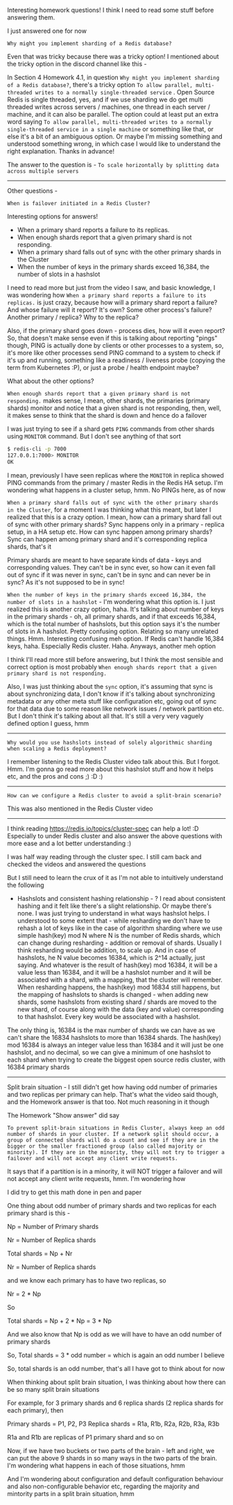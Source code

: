 Interesting homework questions! I think I need to read some stuff before answering them.

I just answered one for now

`Why might you implement sharding of a Redis database?`

Even that was tricky because there was a tricky option! I mentioned about the tricky option in the discord channel like this -

In Section 4 Homework 4.1, in question `Why might you implement sharding of a Redis database?`, there's a tricky option `To allow parallel, multi-threaded writes to a normally single-threaded service` . Open Source Redis is single threaded, yes, and if we use sharding we do get multi threaded writes across servers / machines, one thread in each server / machine, and it can also be parallel. The option could at least put an extra word saying `To allow parallel, multi-threaded writes to a normally single-threaded service in a single machine` or something like that, or else it's a bit of an ambiguous option. Or maybe I'm missing something and understood something wrong, in which case I would like to understand the right explanation. Thanks in advance!

The answer to the question is - `To scale horizontally by splitting data across multiple servers `

---

Other questions -

`When is failover initiated in a Redis Cluster?`

Interesting options for answers!

- When a primary shard reports a failure to its replicas.
- When enough shards report that a given primary shard is not responding.
- When a primary shard falls out of sync with the other primary shards in the Cluster
- When the number of keys in the primary shards exceed 16,384, the number of slots in a hashslot 

I need to read more but just from the video I saw, and basic knowledge, I was wondering how `When a primary shard reports a failure to its replicas.` is just crazy, because how will a primary shard report a failure? And whose failure will it report? It's own? Some other process's failure? Another primary / replica? Why to the replica?

Also, if the primary shard goes down - process dies, how will it even report? So, that doesn't make sense even if this is talking about reporting "pings" though, PING is actually done by clients or other processes to a system, so, it's more like other processes send PING command to a system to check if it's up and running, something like a readiness / liveness probe (copying the term from Kubernetes :P), or just a probe / health endpoint maybe?

What about the other options? 

`When enough shards report that a given primary shard is not responding.` makes sense, I mean, other shards, the primaries (primary shards) monitor and notice that a given shard is not responding, then, well, it makes sense to think that the shard is down and hence do a failover

I was just trying to see if a shard gets `PING` commands from other shards using `MONITOR` command. But I don't see anything of that sort

```bash
$ redis-cli -p 7000
127.0.0.1:7000> MONITOR
OK
```

I mean, previously I have seen replicas where the `MONITOR` in replica showed PING commands from the primary / master Redis in the Redis HA setup. I'm wondering what happens in a cluster setup, hmm. No PINGs here, as of now

`When a primary shard falls out of sync with the other primary shards in the Cluster`, for a moment I was thinking what this meant, but later I realized that this is a crazy option. I mean, how can a primary shard fall out of sync with other primary shards? Sync happens only in a primary - replica setup, in a HA setup etc. How can sync happen among primary shards? Sync can happen among primary shard and it's corresponding replica shards, that's it

Primary shards are meant to have separate kinds of data - keys and corresponding values. They can't be in sync ever, so how can it even fall out of sync if it was never in sync, can't be in sync and can never be in sync? As it's not supposed to be in sync!

`When the number of keys in the primary shards exceed 16,384, the number of slots in a hashslot` - I'm wondering what this option is. I just realized this is another crazy option, haha. It's talking about number of keys in the primary shards - oh, all primary shards, and if that exceeds 16,384, which is the total number of hashslots, but this option says it's the number of slots in A hashslot. Pretty confusing option. Relating so many unrelated things. Hmm. Interesting confusing meh option. If Redis can't handle 16,384 keys, haha. Especially Redis cluster. Haha. Anyways, another meh option

I think I'll read more still before answering, but I think the most sensible and correct option is most probably `When enough shards report that a given primary shard is not responding.`

Also, I was just thinking about the `sync` option, it's assuming that sync is about synchronizing data, I don't know if it's talking about synchronizing metadata or any other meta stuff like configuration etc, going out of sync for that data due to some reason like network issues / network partition etc. But I don't think it's talking about all that. It's still a very very vaguely defined option I guess, hmm

---

`Why would you use hashslots instead of solely algorithmic sharding when scaling a Redis deployment?`

I remember listening to the Redis Cluster video talk about this. But I forgot. Hmm. I'm gonna go read more about this hashslot stuff and how it helps etc, and the pros and cons ;) :D :)

---

`How can we configure a Redis cluster to avoid a split-brain scenario?`

This was also mentioned in the Redis Cluster video

---

I think reading https://redis.io/topics/cluster-spec can help a lot! :D Especially to under Redis cluster and also answer the above questions with more ease and a lot better understanding :)

I was half way reading through the cluster spec. I still cam back and checked the videos and answered the questions

But I still need to learn the crux of it as I'm not able to intuitively understand the following

- Hashslots and consistent hashing relationship - ? I read about consistent hashing and it felt like there's a slight relationship. Or maybe there's none. I was just trying to understand in what ways hashslot helps. I understood to some extent that - while resharding we don't have to rehash a lot of keys like in the case of algorithm sharding where we use simple hash(key) mod N where N is the number of Redis shards, which can change during resharding - addition or removal of shards. Usually I think resharding would be addition, to scale up. And in case of hashslots, he N value becomes 16384, which is 2^14 actually, just saying. And whatever is the result of hash(key) mod 16384, it will be a value less than 16384, and it will be a hashslot number and it will be associated with a shard, with a mapping, that the cluster will remember. When resharding happens, the hash(key) mod 16834 still happens, but the mapping of hashslots to shards is changed - when adding new shards, some hashslots from existing shard / shards are moved to the new shard, of course along with the data (key and value) corresponding to that hashslot. Every key would be associated with a hashslot.

The only thing is, 16384 is the max number of shards we can have as we can't share the 16834 hashslots to more than 16384 shards. The hash(key) mod 16384 is always an integer value less than 16384 and it will just be one hashslot, and no decimal, so we can give a minimum of one hashslot to each shard when trying to create the biggest open source redis cluster, with 16384 primary shards

---

Split brain situation - I still didn't get how having odd number of primaries and two replicas per primary can help. That's what the video said though, and the Homework answer is that too. Not much reasoning in it though

The Homework "Show answer" did say

```
To prevent split-brain situations in Redis Cluster, always keep an odd number of shards in your cluster. If a network split should occur, a group of connected shards will do a count and see if they are in the bigger or the smaller fractioned group (also called majority or minority). If they are in the minority, they will not try to trigger a failover and will not accept any client write requests.
```

It says that if a partition is in a minority, it will NOT trigger a failover and will not accept any client write requests, hmm. I'm wondering how

I did try to get this math done in pen and paper

One thing about odd number of primary shards and two replicas for each primary shard is this -

Np = Number of Primary shards

Nr = Number of Replica shards

Total shards = Np + Nr

Nr = Number of Replica shards

and we know each primary has to have two replicas, so

Nr = 2 * Np

So

Total shards = Np + 2 * Np = 3 * Np

And we also know that Np is odd as we will have to have an odd number of primary shards

So, Total shards = 3 * odd number = which is again an odd number I believe

So, total shards is an odd number, that's all I have got to think about for now

When thinking about split brain situation, I was thinking about how there can be so many split brain situations

For example, for 3 primary shards and 6 replica shards (2 replica shards for each primary), then

Primary shards = P1, P2, P3
Replica shards = R1a, R1b, R2a, R2b, R3a, R3b

R1a and R1b are replicas of P1 primary shard and so on

Now, if we have two buckets or two parts of the brain - left and right, we can put the above 9 shards in so many ways in the two parts of the brain. I'm wondering what happens in each of those situations, hmm

And I'm wondering about configuration and default configuration behaviour and also non-configurable behavior etc, regarding the majority and mintority parts in a split brain situation, hmm


